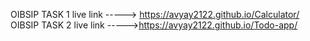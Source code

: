 OIBSIP TASK 1 live link -----> https://avyay2122.github.io/Calculator/
OIBSIP TASK 2 live link ----->https://avyay2122.github.io/Todo-app/
